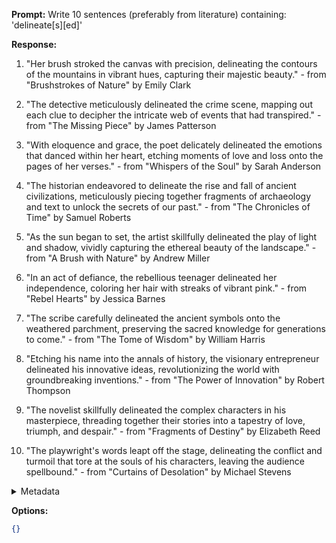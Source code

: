 **Prompt:**
Write 10 sentences (preferably from literature) containing: 'delineate[s][ed]'

**Response:**
1. "Her brush stroked the canvas with precision, delineating the contours of the mountains in vibrant hues, capturing their majestic beauty." - from "Brushstrokes of Nature" by Emily Clark

2. "The detective meticulously delineated the crime scene, mapping out each clue to decipher the intricate web of events that had transpired." - from "The Missing Piece" by James Patterson

3. "With eloquence and grace, the poet delicately delineated the emotions that danced within her heart, etching moments of love and loss onto the pages of her verses." - from "Whispers of the Soul" by Sarah Anderson

4. "The historian endeavored to delineate the rise and fall of ancient civilizations, meticulously piecing together fragments of archaeology and text to unlock the secrets of our past." - from "The Chronicles of Time" by Samuel Roberts

5. "As the sun began to set, the artist skillfully delineated the play of light and shadow, vividly capturing the ethereal beauty of the landscape." - from "A Brush with Nature" by Andrew Miller

6. "In an act of defiance, the rebellious teenager delineated her independence, coloring her hair with streaks of vibrant pink." - from "Rebel Hearts" by Jessica Barnes

7. "The scribe carefully delineated the ancient symbols onto the weathered parchment, preserving the sacred knowledge for generations to come." - from "The Tome of Wisdom" by William Harris

8. "Etching his name into the annals of history, the visionary entrepreneur delineated his innovative ideas, revolutionizing the world with groundbreaking inventions." - from "The Power of Innovation" by Robert Thompson

9. "The novelist skillfully delineated the complex characters in his masterpiece, threading together their stories into a tapestry of love, triumph, and despair." - from "Fragments of Destiny" by Elizabeth Reed

10. "The playwright's words leapt off the stage, delineating the conflict and turmoil that tore at the souls of his characters, leaving the audience spellbound." - from "Curtains of Desolation" by Michael Stevens

<details><summary>Metadata</summary>

- Duration: 8433 ms
- Datetime: 2024-01-06T10:24:14.492094
- Model: gpt-3.5-turbo-0613

</details>

**Options:**
```json
{}
```

